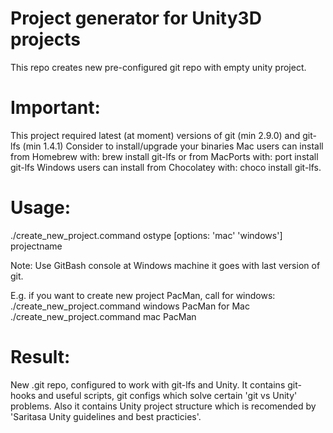 # Project generator for Unity3D projects 
This repo creates new pre-configured git repo with empty unity project.

# Important:
This project required latest (at moment) versions of git (min 2.9.0) and git-lfs (min 1.4.1)
Consider to install/upgrade your binaries
Mac users can install from Homebrew with:
 brew install git-lfs
or from MacPorts with: 
 port install git-lfs
Windows users can install from Chocolatey with:
 choco install git-lfs.

# Usage: 
./create_new_project.command ostype [options: 'mac' 'windows'] projectname 

Note: Use GitBash console at Windows machine it goes with last version of git.

E.g. if you want to create new project PacMan, call for windows:
./create_new_project.command windows PacMan
for Mac
./create_new_project.command mac PacMan

# Result:
New .git repo, configured to work with git-lfs and Unity.
It contains git-hooks and useful scripts, git configs which solve certain 'git vs Unity' problems.
Also it contains Unity project structure which is recomended by 'Saritasa Unity guidelines and best practicies'.
